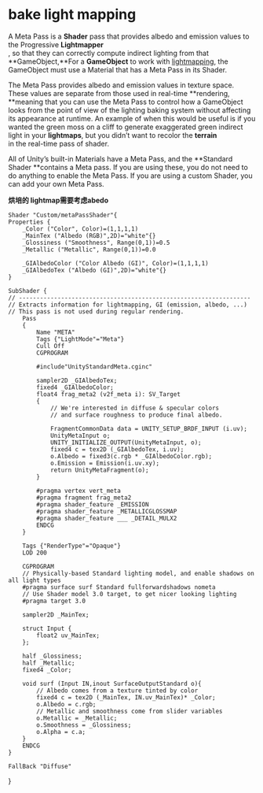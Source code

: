 # bake light mapping

A Meta Pass is a **Shader** pass that provides albedo and emission values to the Progressive **Lightmapper**\
 , so that they can correctly compute indirect lighting from that **GameObject,**For a **GameObject** to work with [lightmapping](https://docs.unity3d.com/Manual/Lightmappers.html), the GameObject must use a Material that has a Meta Pass in its Shader.

The Meta Pass provides albedo and emission values in texture space. These values are separate from those used in real-time **rendering, **meaning that you can use the Meta Pass to control how a GameObject looks from the point of view of the lighting baking system without affecting its appearance at runtime. An example of when this would be useful is if you wanted the green moss on a cliff to generate exaggerated green indirect light in your **lightmaps**, but you didn’t want to recolor the **terrain**\
 in the real-time pass of shader.

All of Unity’s built-in Materials have a Meta Pass, and the **Standard Shader **contains a Meta pass. If you are using these, you do not need to do anything to enable the Meta Pass. If you are using a custom Shader, you can add your own Meta Pass.

**烘培的 lightmap需要考虑abedo**

```
Shader "Custom/metaPassShader"{
Properties {
    _Color ("Color", Color)=(1,1,1,1)
    _MainTex ("Albedo (RGB)",2D)="white"{}
    _Glossiness ("Smoothness", Range(0,1))=0.5
    _Metallic ("Metallic", Range(0,1))=0.0

    _GIAlbedoColor ("Color Albedo (GI)", Color)=(1,1,1,1)
    _GIAlbedoTex ("Albedo (GI)",2D)="white"{}
}

SubShader {
// ------------------------------------------------------------------
// Extracts information for lightmapping, GI (emission, albedo, ...)
// This pass is not used during regular rendering.
    Pass
    {
        Name "META"
        Tags {"LightMode"="Meta"}
        Cull Off
        CGPROGRAM

        #include"UnityStandardMeta.cginc"

        sampler2D _GIAlbedoTex;
        fixed4 _GIAlbedoColor;
        float4 frag_meta2 (v2f_meta i): SV_Target
        {
            // We're interested in diffuse & specular colors
            // and surface roughness to produce final albedo.

            FragmentCommonData data = UNITY_SETUP_BRDF_INPUT (i.uv);
            UnityMetaInput o;
            UNITY_INITIALIZE_OUTPUT(UnityMetaInput, o);
            fixed4 c = tex2D (_GIAlbedoTex, i.uv);
            o.Albedo = fixed3(c.rgb * _GIAlbedoColor.rgb);
            o.Emission = Emission(i.uv.xy);
            return UnityMetaFragment(o);
        }

        #pragma vertex vert_meta
        #pragma fragment frag_meta2
        #pragma shader_feature _EMISSION
        #pragma shader_feature _METALLICGLOSSMAP
        #pragma shader_feature ___ _DETAIL_MULX2
        ENDCG
    }

    Tags {"RenderType"="Opaque"}
    LOD 200

    CGPROGRAM
    // Physically-based Standard lighting model, and enable shadows on all light types
    #pragma surface surf Standard fullforwardshadows nometa
    // Use Shader model 3.0 target, to get nicer looking lighting
    #pragma target 3.0

    sampler2D _MainTex;

    struct Input {
        float2 uv_MainTex;
    };

    half _Glossiness;
    half _Metallic;
    fixed4 _Color;

    void surf (Input IN,inout SurfaceOutputStandard o){
        // Albedo comes from a texture tinted by color
        fixed4 c = tex2D (_MainTex, IN.uv_MainTex)* _Color;
        o.Albedo = c.rgb;
        // Metallic and smoothness come from slider variables
        o.Metallic = _Metallic;
        o.Smoothness = _Glossiness;
        o.Alpha = c.a;
    }
    ENDCG
}

FallBack "Diffuse"
```

}
